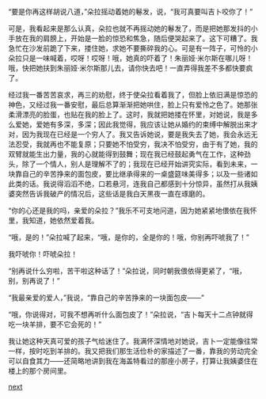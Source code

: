 
“要是你再这样胡说八道，”朵拉摇动着她的鬈发，说，“我可真要叫吉卜咬你了！”

可是，我看起来是那么认真，朵拉也就不再摇动她的鬈发了，而是把她那发抖的小手放在我的肩膀上，开始是一脸的惊恐和焦急，随后便哭起来了。这下可糟了。我急忙在沙发前跪了下来，搂住她，求她不要撕碎我的心。可是有一阵子，可怜的小朵拉只是一味喊着，哎呀！哎呀！哦，她真的吓着了！朱丽娅·米尔斯在哪儿呀！哦，快把她扶到朱丽娅·米尔斯那儿去，请你快去吧！一直弄得我差不多都快要疯了。

经过我一番苦苦哀求，再三的劝慰，终于使朵拉看着我了，但脸上依旧满是惊恐的神色，又经过我一番安慰，最后总算渐渐把她哄住，脸上只有爱怜之色了。她那张柔滑漂亮的脸蛋，也贴在我的脸上了。这时，我就把她搂在怀里，对她说，我是多么爱她，爱她有多深，多深；因此我觉得，我应该让她从婚约的束缚中解脱出来才对，因为我现在已经是一个穷人了。我又告诉她说，要是我失去了她，我会永远无法忍受，我就再也不能复原；只要她不怕受穷，我决不怕受穷，由于有了她，我的双臂就能生出力量，我的心就能得到鼓舞；现在我已经鼓起勇气在工作，这种劲头，除了一个情人，别人是理解不了的；我现在已经开始讲究实际，看到未来，一块靠自己的辛苦挣来的面包皮，要比继承得来的一桌盛筵味美得多；以及一些诸如此类的话。我说得滔滔不绝，口若悬河，连我自己都感到十分惊异，虽然打从我姨婆突然告诉我破产的情况后，这些话是我白天黑夜一直在琢磨的。

“你的心还是我的吗，亲爱的朵拉？”我乐不可支地问道，因为她紧紧地偎依在我怀里，我知道，她依然爱着我。

“哦，是的！”朵拉喊了起来，“哦，是你的，全是你的！哦，你别再吓唬我了！”

我吓唬你！吓唬朵拉！

“别再说什么穷啦，苦干啦这种话了！”朵拉说，同时朝我偎依得更紧了，“哦，别，别再说了！”

“我最亲爱的爱人，”我说，“靠自己的辛苦挣来的一块面包皮——”

“哦，你说得对，可我不想再听什么面包皮了！”朵拉说，“吉卜每天十二点钟就得吃一块羊排，要不它会死的！”

我让她这种天真可爱的孩子气给迷住了。我满怀深情地对她说，吉卜一定能像往常一样，按时吃到羊排的。我又把我们那生活俭朴的家描述了一番，靠我的劳动完全可以自食其力——还简略地讲到我在海盖特看过的那座小房子，打算让我姨婆住在楼上的那个房间里。

[next](page477)